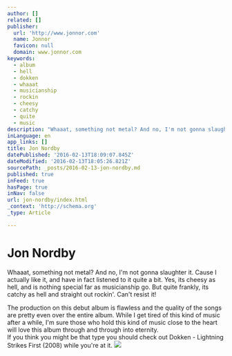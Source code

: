 ```yaml
---
author: []
related: []
publisher:
  url: 'http://www.jonnor.com'
  name: Jonnor
  favicon: null
  domain: www.jonnor.com
keywords:
  - album
  - hell
  - dokken
  - whaaat
  - musicianship
  - rockin
  - cheesy
  - catchy
  - quite
  - music
description: "Whaaat, something not metal? And no, I'm not gonna slaughter it. Cause I actually like it, and have in fact listened to it quite a bit. Yes, its cheesy as hell, and is nothing special far as musicianship go. But quite frankly, its catchy as hell and straight out rockin'."
inLanguage: en
app_links: []
title: Jon Nordby
datePublished: '2016-02-13T18:09:07.845Z'
dateModified: '2016-02-13T18:05:26.821Z'
sourcePath: _posts/2016-02-13-jon-nordby.md
published: true
inFeed: true
hasPage: true
inNav: false
url: jon-nordby/index.html
_context: 'http://schema.org'
_type: Article

---
```

# Jon Nordby

Whaaat, something not metal? And no, I'm not gonna slaughter it. Cause I actually like it, and have in fact listened to it quite a bit. Yes, its cheesy as hell, and is nothing special far as musicianship go. But quite frankly, its catchy as hell and straight out rockin'. Can't resist it!

The production on this debut album is flawless and the quality of the songs are pretty even over the entire album. While I get tired of this kind of music after a while, I'm sure those who hold this kind of music close to the heart will love this album through and through into eternity.  
If you think you might be that type you should check out Dokken - Lightning Strikes First (2008) while you're at it.
[![](http://www.jonnor.com/wp/wp-content/plugins/flattr/img/flattr-badge-large.png)][0]

[0]: http://www.jonnor.com/wp/?flattrss_redirect&id=102&md5=a2e49796753665893a441f8bb4525733